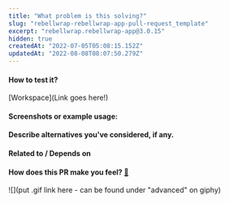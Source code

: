 ```yaml
---
title: "What problem is this solving?"
slug: "rebellwrap-rebellwrap-app-pull-request_template"
excerpt: "rebellwrap.rebellwrap-app@3.0.15"
hidden: true
createdAt: "2022-07-05T05:08:15.152Z"
updatedAt: "2022-08-08T08:07:50.279Z"
---
```

<!--- What is the motivation and context for this change? -->

#### How to test it?

<!--- Don't forget to add a link to a Workspace where this branch is linked -->

[Workspace](Link goes here!)

#### Screenshots or example usage:

<!--- Add some images or gifs to showcase changes in behaviour or layout. Example: before and after images -->

#### Describe alternatives you've considered, if any.

<!--- Optional -->

#### Related to / Depends on

<!--- Optional -->

#### How does this PR make you feel? [:link:](http://giphy.com/)

<!-- Go to http://giphy.com/ and pick a gif that represents how this PR makes you feel -->

![](put .gif link here - can be found under "advanced" on giphy)